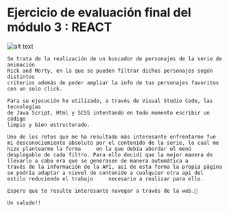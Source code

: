 # Ejercicio de evaluación final del módulo 3 : REACT

![alt text](https://github.com/IreGonzalez/modulo-3-evaluacion-final-IreGonzalez/blob/master/src/images/Rick_and_Morty_-_logo_(English).png "RICK AND MORTY")

    Se trata de la realización de un buscador de personajes de la serie de animación 
    Rick and Morty, en la que se pueden filtrar dichos personajes según distintos 
    criterios además de poder ampliar la info de tus personajes favoritos
    con un solo click.

    Para su ejecución he utilizado, a través de Visual Studio Code, las tecnologías
    de Java Script, Html y SCSS intentando en todo momento escribir un código
    limpio y bien estructurado.
    
    Uno de los retos que me ha resultado más interesante enfrentarme fue mi desconociemiento absoluto por el contenido de la serie, lo cual me hizo plantearme la forma     en la que debía abordar el menú desplegable de cada filtro. Para ello decidí que la mejor manera de llevarlo a cabo era que se generasen de manera automática a         través de la información de la API, así de esta forma la propia página se podría adaptar a nievel de contenido a cualquier otra api del estilo reduciendo el trabajo     necesario a realizar para ello.

    Espero que te resulte interesante navegar a través de la web.🚀

    Un saludo!!
